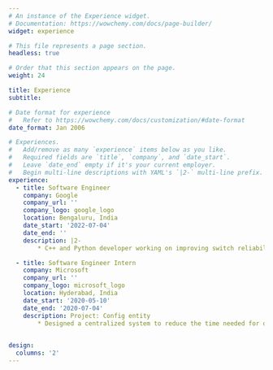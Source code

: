 ```yaml
---
# An instance of the Experience widget.
# Documentation: https://wowchemy.com/docs/page-builder/
widget: experience

# This file represents a page section.
headless: true

# Order that this section appears on the page.
weight: 24

title: Experience
subtitle:

# Date format for experience
#   Refer to https://wowchemy.com/docs/customization/#date-format
date_format: Jan 2006

# Experiences.
#   Add/remove as many `experience` items below as you like.
#   Required fields are `title`, `company`, and `date_start`.
#   Leave `date_end` empty if it's your current employer.
#   Begin multi-line descriptions with YAML's `|2-` multi-line prefix.
experience:
  - title: Software Engineer
    company: Google 
    company_url: ''
    company_logo: google_logo
    location: Bengaluru, India
    date_start: '2022-07-04'
    date_end: ''
    description: |2-
        * C++ and Python developer working on improving switch reliability as part of the Networking team.

  - title: Software Engineer Intern
    company: Microsoft
    company_url: ''
    company_logo: microsoft_logo
    location: Hyderabad, India
    date_start: '2020-05-10'
    date_end: '2020-07-04'
    description: Project: Config entity 
        * Designed a centralized system to reduce the time needed for onboarding features to a single flip.
        

design:
  columns: '2'
---
```

